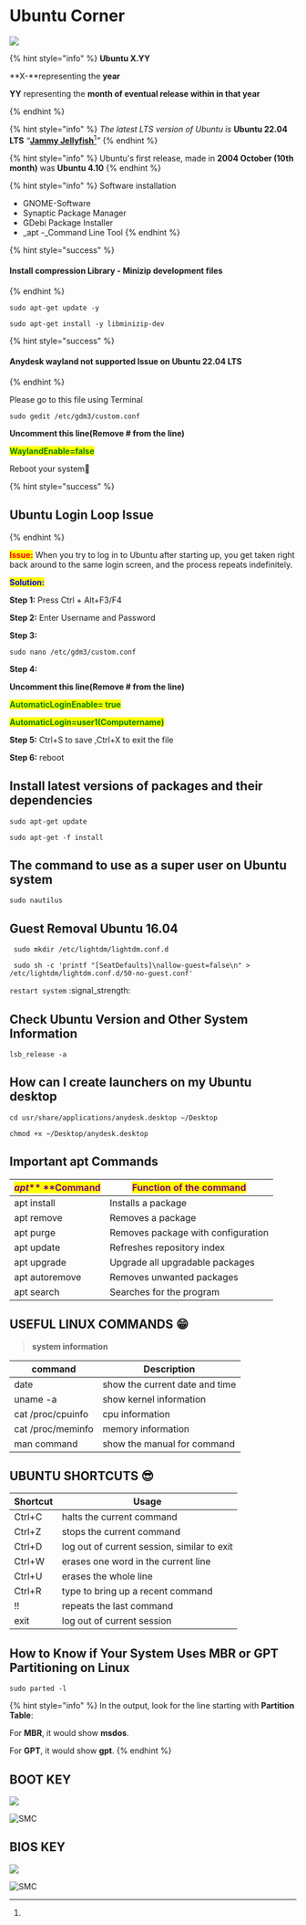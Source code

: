# Ubuntu Corner

![](https://i.ytimg.com/vi/9DHUyz54flA/mqdefault.jpg)

{% hint style="info" %}
**Ubuntu X.YY**

**X-**representing the **year**

**YY** representing the **month of eventual release within in that year**


{% endhint %}

{% hint style="info" %}
_The latest LTS version of Ubuntu is_ **Ubuntu 22.04 LTS** _“_[**Jammy Jellyfish**](#user-content-fn-1)[^1]_”_
{% endhint %}

{% hint style="info" %}
Ubuntu's first release, made in **2004 October (10th month)** was **Ubuntu 4.10**
{% endhint %}

{% hint style="info" %}
Software installation

* GNOME-Software
* Synaptic Package Manager
* GDebi Package Installer
* _apt -_Command Line Tool
{% endhint %}

{% hint style="success" %}
#### Install compression Library - Minizip development files
{% endhint %}

```
sudo apt-get update -y
```

```
sudo apt-get install -y libminizip-dev
```

{% hint style="success" %}
#### Anydesk wayland not supported  Issue on Ubuntu 22.04 LTS
{% endhint %}

Please go to this file using Terminal

```shell
sudo gedit /etc/gdm3/custom.conf
```

**Uncomment this line(Remove # from the line)**

<mark style="color:green;">**WaylandEnable=false**</mark>

Reboot your system:bookmark:

{% hint style="success" %}
## Ubuntu Login Loop Issue
{% endhint %}

<mark style="color:red;">**Issue:**</mark> When you try to log in to Ubuntu after starting up, you get taken right back around to the same login screen, and the process repeats indefinitely.

<mark style="color:blue;">**Solution:**</mark>

**Step 1:** Press Ctrl + Alt+F3/F4

**Step 2:** Enter Username and Password&#x20;

**Step 3:**

```
sudo nano /etc/gdm3/custom.conf
```

**Step 4:**

**Uncomment this line(Remove # from the line)**

<mark style="color:green;">**AutomaticLoginEnable= true**</mark>     &#x20;

<mark style="color:green;">**AutomaticLogin=user1(Computername)**</mark>

**Step 5:** Ctrl+S to save ,Ctrl+X to exit the file&#x20;

**Step 6:** reboot

## Install **latest versions of packages and their dependencies**

```
sudo apt-get update
```

```
sudo apt-get -f install
```

## **The command to use as a super user on Ubuntu system**

```
sudo nautilus
```

## &#x20;**Guest Removal Ubuntu 16.04**

```
 sudo mkdir /etc/lightdm/lightdm.conf.d
```



```
 sudo sh -c 'printf "[SeatDefaults]\nallow-guest=false\n" > /etc/lightdm/lightdm.conf.d/50-no-guest.conf'
```

`restart system` :signal\_strength:&#x20;

## &#x20;Check Ubuntu Version and Other System Information

```
lsb_release -a
```

## How can I create launchers on my Ubuntu desktop

```
cd usr/share/applications/anydesk.desktop ~/Desktop
```

```
chmod +x ~/Desktop/anydesk.desktop
```

## Important apt Commands

| _<mark style="color:purple;">**apt**</mark>_<mark style="color:purple;">** **</mark><mark style="color:purple;">**Command**</mark> | <mark style="color:purple;">**Function of the command**</mark> |
| ---------------------------------------------------------------------------------------------------------------------------------- | -------------------------------------------------------------- |
| apt install                                                                                                                        | Installs a package                                             |
| apt remove                                                                                                                         | Removes a package                                              |
| apt purge                                                                                                                          | Removes package with configuration                             |
| apt update                                                                                                                         | Refreshes repository index                                     |
| apt upgrade                                                                                                                        | Upgrade all upgradable packages                                |
| apt autoremove                                                                                                                     | Removes unwanted packages                                      |
| apt search                                                                                                                         | Searches for the program                                       |

## USEFUL LINUX COMMANDS :grin:&#x20;

> **system information**

| **command**       | **Description**                |
| ----------------- | ------------------------------ |
| date              | show the current date and time |
| uname -a          |  show kernel information       |
| cat /proc/cpuinfo |  cpu information               |
| cat /proc/meminfo | memory information             |
| man command       | show the manual for command    |

## UBUNTU SHORTCUTS :sunglasses:&#x20;

| **Shortcut** | **Usage**                                   |
| ------------ | ------------------------------------------- |
| Ctrl+C       | halts the current command                   |
| Ctrl+Z       | stops the current command                   |
| Ctrl+D       | log out of current session, similar to exit |
| Ctrl+W       | erases one word in the current line         |
| Ctrl+U       | erases the whole line                       |
| Ctrl+R       |  type to bring up a recent command          |
| !!           | repeats the last command                    |
| exit         | log out of current session                  |

## How to Know if Your System Uses MBR or GPT Partitioning on  Linux

```
sudo parted -l
```

{% hint style="info" %}
&#x20;In the output, look for the line starting with **Partition Table**:

&#x20;For **MBR**, it would show **msdos**.

&#x20;For **GPT**, it would show **gpt**.
{% endhint %}

## BOOT KEY

![](../.gitbook/assets/boot.JPG)

![SMC](https://img.shields.io/badge/%20courtesy-KITE-120078)

## BIOS KEY

![](../.gitbook/assets/bios.JPG)

![SMC](https://img.shields.io/badge/%20courtesy-KITE-120078)

[^1]: 
